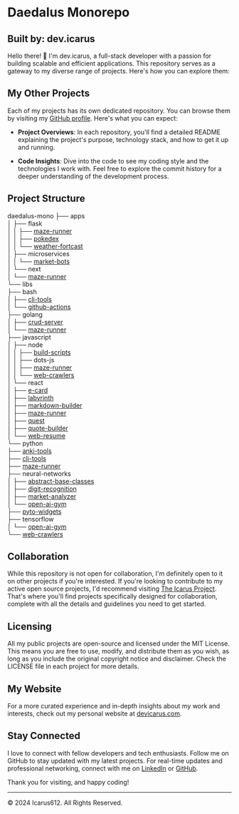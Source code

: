 
# Daedalus Monorepo
## Built by: dev.icarus

Hello there! 👋 I'm dev.icarus, a full-stack developer with a passion for building scalable and efficient applications. This repository serves as a gateway to my diverse range of projects. Here's how you can explore them:

## My Other Projects

Each of my projects has its own dedicated repository. You can browse them by visiting my [GitHub profile](https://github.com/icarus612). Here's what you can expect:

- **Project Overviews**: In each repository, you'll find a detailed README explaining the project's purpose, technology stack, and how to get it up and running.

- **Code Insights**: Dive into the code to see my coding style and the technologies I work with. Feel free to explore the commit history for a deeper understanding of the development process.

## Project Structure


daedalus-mono
├── apps  
│   ├── flask  
│   │   ├── [maze-runner](/apps/flask/maze-runner)  
│   │   ├── [pokedex](/apps/flask/pokedex)  
│   │   └── [weather-fortcast](/apps/flask/weather-fortcast)  
│   ├── microservices  
│   │   └── [market-bots](/apps/microservices/market-bots)  
│   └── next  
│       └── [maze-runner](/apps/next/maze-runner)  
└── libs  
    ├── bash  
    │   ├── [cli-tools](/libs/bash/cli-tools)  
    │   └── [github-actions](/libs/bash/github-actions)  
    ├── golang  
    │   ├── [crud-server](/libs/golang/crud-server)  
    │   └── [maze-runner](/libs/golang/maze-runner)  
    ├── javascript  
    │   ├── node  
    │   │   ├── [build-scripts](/libs/javascript/node/build-scripts)  
    │   │   ├── dots-js  
    │   │   ├── [maze-runner](/libs/javascript/node/maze-runner)  
    │   │   └── [web-crawlers](/libs/javascript/node/web-crawlers)  
    │   └── react  
    │       ├── [e-card](/libs/javascript/react/e-card)  
    │       ├── [labyrinth](/libs/javascript/react/labyrinth)  
    │       ├── [markdown-builder](/libs/javascript/react/markdown-builder)  
    │       ├── [maze-runner](/libs/javascript/react/maze-runner)  
    │       ├── [quest](/libs/javascript/react/quest)  
    │       ├── [quote-builder](/libs/javascript/react/quote-builder)  
    │       └── [web-resume](/libs/javascript/react/web-resume)  
    └── python  
        ├── [anki-tools](/libs/python/anki-tools)  
        ├── [cli-tools](/libs/python/cli-tools)  
        ├── [maze-runner](/libs/python/maze-runner)  
        ├── neural-networks  
        │   ├── [abstract-base-classes](/libs/python/neural-networks/abstract-base-classes)  
        │   ├── [digit-recognition](/libs/python/neural-networks/digit-recognition)  
        │   ├── [market-analyzer](/libs/python/neural-networks/market-analyzer)  
        │   └── [open-ai-gym](/libs/python/neural-networks/open-ai-gym)  
        ├── [pyto-widgets](/libs/python/pyto-widgets)  
        ├── tensorflow  
        │   └── [open-ai-gym](/libs/python/tensorflow/open-ai-gym)  
        └── [web-crawlers](/libs/python/web-crawlers)  

## Collaboration

While this repository is not open for collaboration, I'm definitely open to it on other projects if you're interested. If you're looking to contribute to my active open source projects, I'd recommend visiting [The Icarus Project](https://github.com/the-icarus-project). That's where you'll find projects specifically designed for collaboration, complete with all the details and guidelines you need to get started.

## Licensing

All my public projects are open-source and licensed under the MIT License. This means you are free to use, modify, and distribute them as you wish, as long as you include the original copyright notice and disclaimer. Check the LICENSE file in each project for more details.

## My Website

For a more curated experience and in-depth insights about my work and interests, check out my personal website at [devicarus.com](https://devicarus.com).

## Stay Connected

I love to connect with fellow developers and tech enthusiasts. Follow me on GitHub to stay updated with my latest projects. For real-time updates and professional networking, connect with me on [LinkedIn](https://www.linkedin.com/in/ellis-hogan-99a646161) or [GitHub](https://github.com/icarus612).

Thank you for visiting, and happy coding!

---

© 2024 Icarus612. All Rights Reserved.

